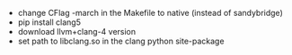 - change CFlag -march in the Makefile to native (instead of sandybridge)
- pip install clang5
- download llvm+clang-4 version
- set path to libclang.so in the clang python site-package

